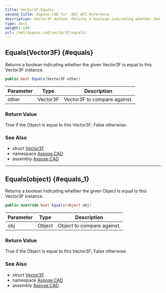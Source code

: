 ```yaml
---
title: Vector3F.Equals
second_title: Aspose.CAD for .NET API Reference
description: Vector3F method. Returns a boolean indicating whether the given Vector3F is equal to this Vector3F instance
type: docs
weight: 180
url: /net/aspose.cad/vector3f/equals/
---
```

## Equals(Vector3F) {#equals}

Returns a boolean indicating whether the given Vector3F is equal to this Vector3F instance.

```csharp
public bool Equals(Vector3F other)
```

| Parameter | Type | Description |
| --- | --- | --- |
| other | Vector3F | Vector3F to compare against. |

### Return Value

True if the Object is equal to this Vector3F; False otherwise.

### See Also

* struct [Vector3F](../)
* namespace [Aspose.CAD](../../vector3f/)
* assembly [Aspose.CAD](../../../)

---

## Equals(object) {#equals_1}

Returns a boolean indicating whether the given Object is equal to this Vector3F instance.

```csharp
public override bool Equals(object obj)
```

| Parameter | Type | Description |
| --- | --- | --- |
| obj | Object | Object to compare against. |

### Return Value

True if the Object is equal to this Vector3F; False otherwise.

### See Also

* struct [Vector3F](../)
* namespace [Aspose.CAD](../../vector3f/)
* assembly [Aspose.CAD](../../../)


